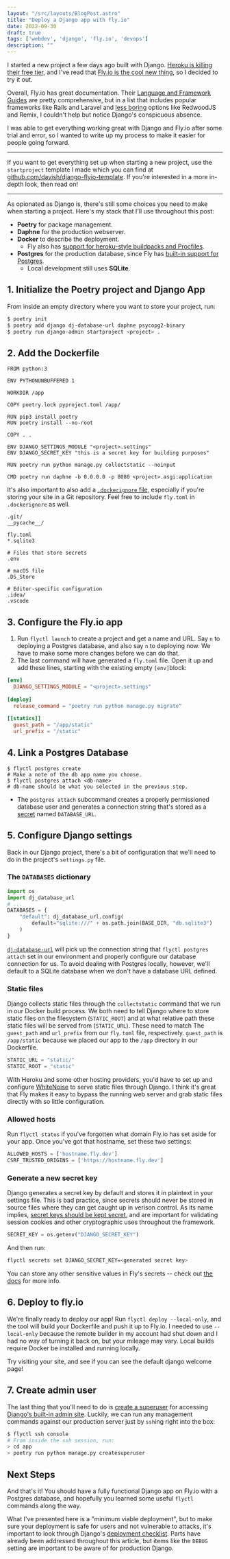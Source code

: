 ```yaml
---
layout: "/src/layouts/BlogPost.astro"
title: "Deploy a Django app with fly.io"
date: 2022-09-30
draft: true
tags: ['webdev', 'django', 'fly.io', 'devops']
description: ""
---
```

I started a new project a few days ago built with Django. [Heroku is killing their free tier](https://techcrunch.com/2022/08/25/heroku-announces-plans-to-eliminate-free-plans-blaming-fraud-and-abuse/), and I've read that [Fly.io is the cool new thing](https://xeiaso.net/blog/fly.io-heroku-replacement), so I decided to try it out.

Overall, Fly.io has great documentation. Their [Language and Framework Guides](https://fly.io/docs/languages-and-frameworks/) are pretty comprehensive, but in a list that includes popular frameworks like Rails and Laravel and [less boring](https://mcfunley.com/choose-boring-technology) options like RedwoodJS and Remix, I couldn't help but notice Django's conspicuous absence.

 I was able to get everything working great with Django and Fly.io after some trial and error, so I wanted to write up my process to make it easier for people going forward. 

<!--more-->

---

If you want to get everything set up when starting a new project, use the `startproject` template I made which you can find at [github.com/davish/django-flyio-template](https://github.com/davish/django-flyio-template). If you're interested in a more in-depth look, then read on!

---

As opionated as Django is, there's still some choices you need to make when starting a project. Here's my stack that I'll use throughout this post:
- **Poetry** for package management.
- **Daphne** for the production webserver. 
- **Docker** to describe the deployment. 
	- Fly also has [support for heroku-style buildpacks and Procfiles](https://fly.io/docs/reference/builders/#buildpacks).
- **Postgres** for the production database, since Fly has [built-in support for Postgres](https://fly.io/docs/reference/postgres/).
	- Local development still uses **SQLite**.

## 1. Initialize the Poetry project and Django App

From inside an empty directory where you want to store your project, run:

```bash
$ poetry init
$ poetry add django dj-database-url daphne psycopg2-binary
$ poetry run django-admin startproject <project> .
```

## 2. Add the Dockerfile
```docker
FROM python:3  
  
ENV PYTHONUNBUFFERED 1  
  
WORKDIR /app  
  
COPY poetry.lock pyproject.toml /app/  
  
RUN pip3 install poetry  
RUN poetry install --no-root  
  
COPY . .  
  
ENV DJANGO_SETTINGS_MODULE "<project>.settings"  
ENV DJANGO_SECRET_KEY "this is a secret key for building purposes"
  
RUN poetry run python manage.py collectstatic --noinput  
  
CMD poetry run daphne -b 0.0.0.0 -p 8080 <project>.asgi:application
```

It's also important to also add a [`.dockerignore` file](https://docs.docker.com/engine/reference/builder/#dockerignore-file), especially if you're storing your site in a Git repository. Feel free to include `fly.toml` in `.dockerignore` as well.

```ignore
.git/
__pycache__/

fly.toml
*.sqlite3

# Files that store secrets
.env

# macOS file
.DS_Store

# Editor-specific configuration
.idea/
.vscode
```
## 3. Configure the Fly.io app
1. Run `flyctl launch` to create a project and get a name and URL. Say `n` to deploying a Postgres database, and also say `n` to deploying now. We have to make some more changes before we can do that.
2. The last command will have generated a `fly.toml` file. Open it up and add these lines, starting with the existing empty `[env]`block:
```toml
[env]  
  DJANGO_SETTINGS_MODULE = "<project>.settings"
  
[deploy]  
  release_command = "poetry run python manage.py migrate"	
  
[[statics]]  
  guest_path = "/app/static"  
  url_prefix = "/static"
```
## 4. Link a Postgres Database

```shell
$ flyctl postgres create
# Make a note of the db app name you choose.
$ flyctl postgres attach <db-name> 
# db-name should be what you selected in the previous step.
```

- The `postgres attach` subcommand creates a properly permissioned database user and generates a connection string that's stored as a [secret](https://fly.io/docs/reference/secrets/) named `DATABASE_URL`.

## 5. Configure Django settings
Back in our Django project, there's a bit of configuration that we'll need to do in the project's `settings.py` file.

### The `DATABASES` dictionary
```python
import os
import dj_database_url
# ...
DATABASES = {
    "default": dj_database_url.config(
        default="sqlite:///" + os.path.join(BASE_DIR, "db.sqlite3")
    )
}
``` 
[`dj-database-url`](https://github.com/jazzband/dj-database-url) will pick up the connection string that `flyctl postgres attach` set in our environment and properly configure our database connection for us. To avoid dealing with Postgres locally, however, we'll default to a SQLite database when we don't have a database URL defined.

### Static files
Django collects static files through the `collectstatic` command that we run in our Docker build process. We both need to tell Django where to store static files on the filesystem (`STATIC_ROOT`) and at what relative path these static files will be served from (`STATIC_URL`). These need to match The `guest_path` and `url_prefix` from our `fly.toml` file, respectively. `guest_path` is `/app/static` because we placed our app to the `/app` directory in our Dockerfile.

```python
STATIC_URL = "static/"
STATIC_ROOT = "static"
```

With Heroku and some other hosting providers, you'd have to set up and configure [WhiteNoise](http://whitenoise.evans.io/en/stable/) to serve static files through Django. I think it's great that Fly makes it easy to bypass the running web server and grab static files directly with so little configuration.

### Allowed hosts
Run `flyctl status` if you've forgotten what domain Fly.io has set aside for your app. Once you've got that hostname, set these two settings:

```python
ALLOWED_HOSTS = ['hostname.fly.dev']
CSRF_TRUSTED_ORIGINS = ['https://hostname.fly.dev']
```

### Generate a new secret key
Django generates a secret key by default and stores it in plaintext in your settings file. This is bad practice, since secrets should never be stored in source files where they can get caught up in verison control. As its name implies, [secret keys should be kept secret](https://docs.djangoproject.com/en/4.1/ref/settings/#secret-key), and are important for validating session cookies and other cryptographic uses throughout the framework.

```python
SECRET_KEY = os.getenv("DJANGO_SECRET_KEY")
```
And then run: 
```bash
flyctl secrets set DJANGO_SECRET_KEY=<generated secret key>
```

You can store any other sensitive values in Fly's secrets -- check out [the docs](https://fly.io/docs/reference/secrets/) for more info.

## 6. Deploy to fly.io
We're finally ready to deploy our app! Run `flyctl deploy --local-only`, and the tool will build your Dockerfile and push it up to Fly.io. I needed to use `--local-only` because the remote builder in my account had shut down and I had no way of turning it back on, but your mileage may vary. Local builds require Docker be installed and running locally.

Try visiting your site, and see if you can see the default django welcome page!

## 7. Create admin user
The last thing that you'll need to do is [create a superuser](https://docs.djangoproject.com/en/4.1/ref/django-admin/#createsuperuser) for accessing [Django's built-in admin site](https://docs.djangoproject.com/en/4.1/ref/contrib/admin/). Luckily, we can run any management commands against our production server just by `ssh`ing right into the box:

```bash
$ flyctl ssh console
# From inside the ssh session, run:
> cd app
> poetry run python manage.py createsuperuser
```

## Next Steps
And that's it! You should have a fully functional Django app on Fly.io with a Postgres database, and hopefully you learned some useful `flyctl` commands along the way.

What I've presented here is a "minimum viable deployment", but to make sure your deployment is safe for users and not vulnerable to attacks, it's important to look through Django's [deployment checklist](https://docs.djangoproject.com/en/4.1/howto/deployment/checklist/). Parts have already been addressed throughout this article, but items like the `DEBUG` setting are important to be aware of for production Django.